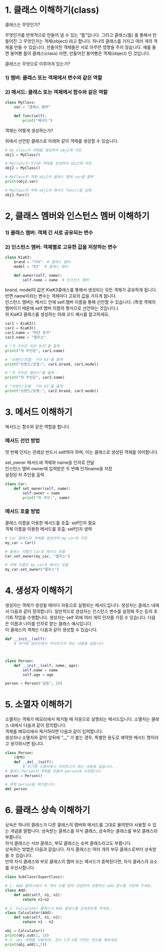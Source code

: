 # 1. 클래스 이해하기(class)

클래스는 무엇인가?

무엇인가를 반복적으로 만들어 낼 수 있는 “틀”입니다. 그리고 클래스(틀) 를 통해서 만들어진 그 무엇인가는 객체(object) 라고 합니다.
하나의 클래스를 가지고 여러 개의 객체를 만들 수 있습니다. 만들어진 객체들은 서로 아무런 영향을 주지 않습니다. 예를 들면 붕어빵 틀이 클래스(class) 라면, 만들어진 붕어빵은 객체(object) 인 것입니다.

클래스는 무엇으로 이루어져 있는가?

### 1) 멤버: 클래스 또는 객체에서 변수와 같은 역할
### 2) 메서드: 클래스 또는 객체에서 함수와 같은 역할
```python
class MyClass:
    var = "클래스 멤버"

    def func(self):
        print("메서드")
```
객체는 어떻게 생성하는가?

위에서 선언된 클래스로 아래와 같이 객체를 생성할 수 있습니다.  
```python
# my_class의 객체를 생성하여 obj1에 저장
obj1 = MyClass()

# MyClass의 또다른 객체를 생성하여 obj2에 저장
obj2 = MyClass()

# MyClass의 객체 obj2의 클래스 멤버 var를 출력
print(obj2.var)

# MyClass의 객체 obj1의 메서드 func()을 실행
obj1.func()
```

# 2, 클래스 멤버와 인스턴스 멤버 이해하기
### 1) 클래스 멤버: 객체 간 서로 공유되는 변수  
### 2) 인스턴스 멤버: 객체별로 고유한 값을 저장하는 변수
```python
class KiaK3:
    brand = "기아"  # 클래스 멤버
    model = "K3"  # 클래스 멤버

    def owner(self, name):
        self.name = name  # 인스턴스 멤버
```
brand, model의 값은 KiaK3클래스를 통해서 생성되는 모든 객체가 공유하게 됩니다.  
반면 name이라는 변수는 객체마다 고유의 값을 가지게 됩니다.  
인스턴스 멤버는 메서드 안에 self.멤버 이름을 통해 선언할 수 있습니다. (특정 객체의 멤버이기 때문에 self.멤버 이름의 형식으로 선언하는 것입니다.)  
위 KiaK3 클래스를 생성하는 아래 코드 예시를 참고하세요.  
```python
car1 = KiaK3()
car2 = KiaK3()
car1.name = "하얀 토끼"
car2.name = "엘리스"

# "차 주인은 하얀 토끼"를 출력
print("차 주인은", car1.name)

# "브랜드/모델: 기아 K3"를 출력
print("브랜드/모델:", car1.brand, car1.model)

# "차 주인은 엘리스"를 출력
print("차 주인은", car2.name)

# "브랜드/모델: 기아 K3"를 출력
print("브랜드/모델:", car2.brand, car2.model)
```

# 3. 메서드 이해하기
메서드는 함수와 같은 역할을 합니다.  

### 메서드 선언 방법  
첫 번째 인자는 관례상 반드시 self여야 하며, 이는 클래스로 생성된 객체를 의미합니다.  

set_owner 메서드에 객체와 name을 인자로 전달  
인스턴스 멤버 owner에 입력받은 두 번째 인자name을 저장  
설정된 차 주인을 출력  

```python
class Car:
    def set_owner(self, name):
        self.owner = name
        print("차 주인:", name)
```
### 메서드 호출 방법
클래스 이름을 이용한 메서드를 호출: self인자 필요  
객체 이름을 이용한 메서드를 호출: self인자 생략  
```python
# Car 클래스의 객체를 생성하여 my_car에 저장
my_car = Car()

# 클래스 이름인 Car로 메서드 호출
Car.set_owner(my_car, "엘리스")

# 객체 이름인 my_car로 메서드 호출
my_car.set_owner("엘리스")
```
# 4. 생성자 이해하기
생성자는 객체가 생성될 때마다 자동으로 실행되는 메서드입니다. 생성자는 클래스 내에서 다음과 같이 정의합니다. 
일반적으로 생성자는 인스턴스 변수를 설정해 주는 등의 초기화 작업을 수행합니다. 
생성자는 self 외에 여러 개의 인자를 가질 수 있습니다. 다음은 이름과 나이를 인자로 받는 클래스 예시입니다.  
이 클래스의 객체는 다음과 같이 생성할 수 있습니다.
```python
def __init__(self):
    # 여기에 생성자에서 처리하고자 하는 내용을 넣습니다.



class Person:
    def __init__(self, name, age):
        self.name = name
        self.age = age

person = Person("길동", 20)
```
# 5. 소멸자 이해하기
소멸자는 객체가 메모리에서 제거될 때 자동으로 실행되는 메서드입니다. 소멸자는 클래스 내에서 다음과 같이 정의합니다.  
객체를 메모리에서 제거하려면 다음과 같이 입력합니다.  
생성자나 소멸자와 같이 앞뒤에 “__” 가 붙는 경우, 특별한 용도로 예약한 메서드 명이라고 생각하시면 됩니다.  
```python
class Person:
    (생략)
    def __del__(self):
        # 여기에 소멸자에서 처리하고자 하는 내용을 넣습니다.
# 클래스 Person의 객체를 만들어 person에 저장합니다.
person = Person()

# 객체 person을 제거합니다.
del person
```
# 6.  클래스 상속 이해하기
상속은 하나의 클래스가 다른 클래스의 멤버와 메서드를 그대로 물려받아 사용할 수 있는 개념을 말합니다. 
상속받는 클래스를 자식 클래스, 상속하는 클래스를 부모 클래스라 부릅니다.  
자식 클래스는 서브 클래스, 부모 클래스는 슈퍼 클래스라고도 부릅니다.  
상속하는 방법은 다음과 같습니다. 
자식 클래스는 여러 개의 부모 클래스로부터 상속받을 수 있습니다.  
만약 자식 클래스와 부모 클래스의 멤버 또는 메서드가 중복된다면, 자식 클래스의 요소를 우선시합니다.  
```python
class SubClass(SuperClass):

# 1. Add 클래스에서 두 개의 수를 받아 덧셈하여 반환하는 add 함수를 구현해 주세요.
class Add:
    def add(self, n1, n2):
        return n1+n2

# 2. Calculator 클래스가 Add 클래스를 상속받도록 하세요.
class Calculator(Add):
    def sub(self, n1, n2):
        return n1 - n2

obj = Calculator()
print(obj.sub(1, 2))
# 3. obj 객체를 사용하여, 정수 1과 2를 더하는 연산을 해보세요.
print(obj.add(1,2))
```

